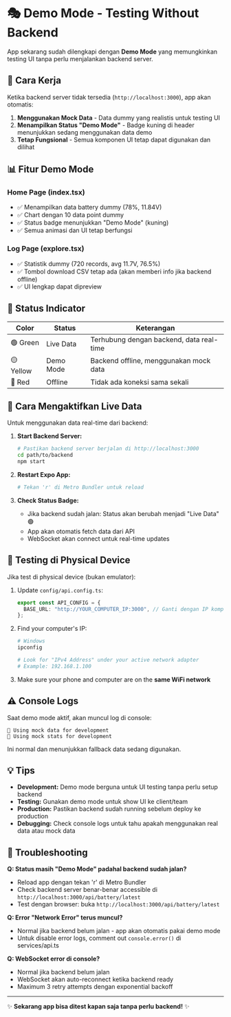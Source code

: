 # 🎭 Demo Mode - Testing Without Backend

App sekarang sudah dilengkapi dengan **Demo Mode** yang memungkinkan testing UI tanpa perlu menjalankan backend server.

## 🔄 Cara Kerja

Ketika backend server tidak tersedia (`http://localhost:3000`), app akan otomatis:

1. **Menggunakan Mock Data** - Data dummy yang realistis untuk testing UI
2. **Menampilkan Status "Demo Mode"** - Badge kuning di header menunjukkan sedang menggunakan data demo
3. **Tetap Fungsional** - Semua komponen UI tetap dapat digunakan dan dilihat

## 📊 Fitur Demo Mode

### Home Page (index.tsx)

- ✅ Menampilkan data battery dummy (78%, 11.84V)
- ✅ Chart dengan 10 data point dummy
- ✅ Status badge menunjukkan "Demo Mode" (kuning)
- ✅ Semua animasi dan UI tetap berfungsi

### Log Page (explore.tsx)

- ✅ Statistik dummy (720 records, avg 11.7V, 76.5%)
- ✅ Tombol download CSV tetap ada (akan memberi info jika backend offline)
- ✅ UI lengkap dapat dipreview

## 🔴 Status Indicator

| Color     | Status    | Keterangan                               |
| --------- | --------- | ---------------------------------------- |
| 🟢 Green  | Live Data | Terhubung dengan backend, data real-time |
| 🟡 Yellow | Demo Mode | Backend offline, menggunakan mock data   |
| 🔴 Red    | Offline   | Tidak ada koneksi sama sekali            |

## 🚀 Cara Mengaktifkan Live Data

Untuk menggunakan data real-time dari backend:

1. **Start Backend Server:**

   ```bash
   # Pastikan backend server berjalan di http://localhost:3000
   cd path/to/backend
   npm start
   ```

2. **Restart Expo App:**

   ```bash
   # Tekan 'r' di Metro Bundler untuk reload
   ```

3. **Check Status Badge:**
   - Jika backend sudah jalan: Status akan berubah menjadi "Live Data" 🟢
   - App akan otomatis fetch data dari API
   - WebSocket akan connect untuk real-time updates

## 📱 Testing di Physical Device

Jika test di physical device (bukan emulator):

1. Update `config/api.config.ts`:

   ```typescript
   export const API_CONFIG = {
     BASE_URL: "http://YOUR_COMPUTER_IP:3000", // Ganti dengan IP komputer
   };
   ```

2. Find your computer's IP:

   ```bash
   # Windows
   ipconfig

   # Look for "IPv4 Address" under your active network adapter
   # Example: 192.168.1.100
   ```

3. Make sure your phone and computer are on the **same WiFi network**

## ⚠️ Console Logs

Saat demo mode aktif, akan muncul log di console:

```
📱 Using mock data for development
📱 Using mock stats for development
```

Ini normal dan menunjukkan fallback data sedang digunakan.

## 💡 Tips

- **Development:** Demo mode berguna untuk UI testing tanpa perlu setup backend
- **Testing:** Gunakan demo mode untuk show UI ke client/team
- **Production:** Pastikan backend sudah running sebelum deploy ke production
- **Debugging:** Check console logs untuk tahu apakah menggunakan real data atau mock data

## 🔧 Troubleshooting

**Q: Status masih "Demo Mode" padahal backend sudah jalan?**

- Reload app dengan tekan 'r' di Metro Bundler
- Check backend server benar-benar accessible di `http://localhost:3000/api/battery/latest`
- Test dengan browser: buka `http://localhost:3000/api/battery/latest`

**Q: Error "Network Error" terus muncul?**

- Normal jika backend belum jalan - app akan otomatis pakai demo mode
- Untuk disable error logs, comment out `console.error()` di services/api.ts

**Q: WebSocket error di console?**

- Normal jika backend belum jalan
- WebSocket akan auto-reconnect ketika backend ready
- Maximum 3 retry attempts dengan exponential backoff

---

✨ **Sekarang app bisa ditest kapan saja tanpa perlu backend!** ✨
